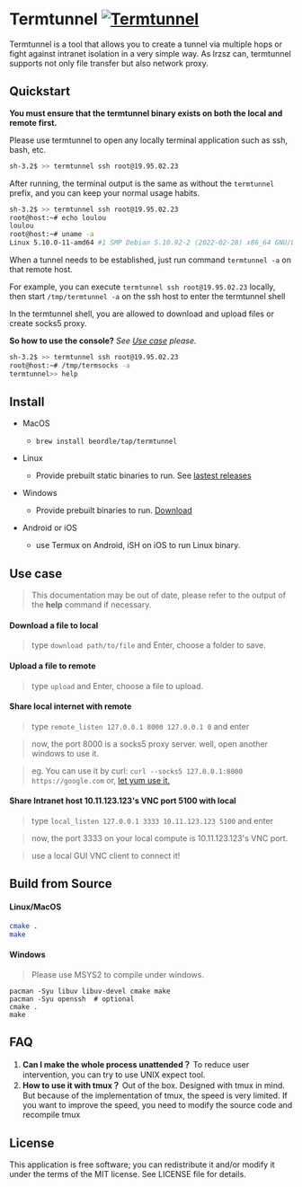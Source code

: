 
# Termtunnel [![Termtunnel](https://github.com/beordle/termtunnel/actions/workflows/build.yml/badge.svg?branch=master)](https://github.com/beordle/termtunnel/actions/workflows/build.yml)
Termtunnel is a tool that allows you to create a tunnel via multiple hops or fight against intranet isolation in a very simple way. As lrzsz can, termtunnel supports not only file transfer but also network proxy.

## Quickstart

**You must ensure that the termtunnel binary exists on both the local and remote first.**

Please use termtunnel to open any locally terminal application such as ssh, bash, etc.

```bash
sh-3.2$ >> termtunnel ssh root@19.95.02.23
```

After running, the terminal output is the same as without the `termtunnel` prefix, and you can keep your normal usage habits.
```bash
sh-3.2$ >> termtunnel ssh root@19.95.02.23
root@host:~# echo loulou
loulou
root@host:~# uname -a
Linux 5.10.0-11-amd64 #1 SMP Debian 5.10.92-2 (2022-02-28) x86_64 GNU/Linux
```

When a tunnel needs to be established, just run command `termtunnel -a` on that remote host.

For example, you can execute `termtunnel ssh root@19.95.02.23` locally, then start `/tmp/termtunnel -a` on the ssh host to enter the termtunnel shell

In the termtunnel shell, you are allowed to download and upload files or create socks5 proxy.

**So how to use the console?**  *See [Use case](#use-case) please.*

```bash
sh-3.2$ >> termtunnel ssh root@19.95.02.23
root@host:~# /tmp/termsocks -a
termtunnel>> help
```

## Install

* MacOS
   * `brew install beordle/tap/termtunnel`

* Linux
  * Provide prebuilt static binaries to run. See [lastest releases](https://github.com/beordle/termtunnel/releases/latest)

* Windows
  * Provide prebuilt binaries to run. [Download](https://github.com/beordle/termtunnel/releases/download/windows/termtunnel.zip) 

* Android or iOS
  * use Termux on Android, iSH on iOS to run Linux binary.

## Use case
> This documentation may be out of date, please refer to the output of the **help** command  if necessary.

#### Download a file to local
> type `download path/to/file` and Enter, choose a folder to save.

#### Upload a file to remote
> type `upload` and Enter, choose a file to upload. 

####  Share local internet with remote
> type `remote_listen 127.0.0.1 8000 127.0.0.1 0` and enter
 
> now, the port 8000 is a socks5 proxy server. well, open another windows to use it.
 
> eg. You can use it by curl: `curl --socks5 127.0.0.1:8000 https://google.com`
> or, [let yum use it.](https://unix.stackexchange.com/questions/43654/how-to-use-socks-proxy-with-yum)

#### Share Intranet host 10.11.123.123's VNC port 5100 with local
> type `local_listen 127.0.0.1 3333 10.11.123.123 5100` and enter

> now, the port 3333 on your local compute is 10.11.123.123's VNC port.

> use a local GUI VNC client to connect it!




## Build from Source

#### Linux/MacOS
```bash
cmake .
make
```

#### Windows
> Please use MSYS2 to compile under windows.
```
pacman -Syu libuv libuv-devel cmake make 
pacman -Syu openssh  # optional
cmake .
make
 ```
 
## FAQ

1. **Can I make the whole process unattended？** To reduce user intervention, you can try to use UNIX expect tool.
2. **How to use it with tmux？** Out of the box. Designed with tmux in mind. But because of the implementation of tmux, the speed is very limited. If you want to improve the speed, you need to modify the source code and recompile tmux

## License
This application is free software; you can redistribute it and/or modify it under the terms of the MIT license. See LICENSE file for details.

